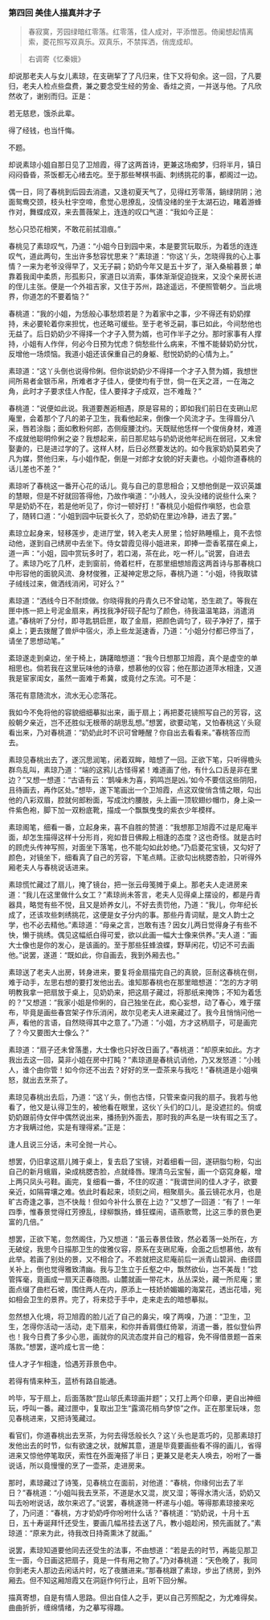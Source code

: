 <script type="text/javascript">
    var head = document.getElementsByTagName('head')[0];
    cssURL = '/public/article_1.css';
    linkTag = document.createElement('link');
    linkTag.href = cssURL;
    linkTag.setAttribute('type','text/css');
    linkTag.setAttribute('rel','stylesheet');
    head.appendChild(linkTag);
</script>
### 第四回 美佳人描真并才子

> 春寂寞，芳园绿暗红零落。红零落，佳人成对，平添憎恶。倚阑想起情离索，菱花照写双真乐。双真乐，不禁挥洒，俏庞成却。

> 右调寄《忆秦娥》

却说那老夫人与女儿素琼，在支硎挈了了凡归来，住下又将旬余。这一回，了凡要归，老夫人检点些盘费，兼之要念受生经的劳金、香炷之资，一并送与他。了凡欣然收了，谢别而归。正是：

若无慈悲，饿杀此辈。

得了经钱，也当忏悔。

不题。

却说素琼小姐自那日见了卫旭霞，得了这两首诗，更兼这场痴梦，归将半月，镇日闷闷昏昏，茶饭都无心绪去吃。至于那些琴棋书画、刺绣挑花的事，都阁过一边。

偶一日，同了春桃到后园去消遣，又逢初夏天气了，见得红芳零落，鋿绿阴阴；池面鸳鸯交颈，枝头杜宇空啼，愈觉心思撩乱，没情没绪的坐于太湖石边，睹着游蜂作对，舞蝶成双，来去蔷薇架上，连连的叹口气道：“我如今正是：

愁心只恐花相笑，不敢花前拭泪痕。”

春桃见了素琼叹气，乃道：“小姐今日到园中来，本是要赏玩取乐，为着恁的连连叹气，道此两句，生出许多愁容忧思来？”素琼道：“你这丫头，怎晓得我的心上事情？一来为老爷没得早了，又无子嗣；奶奶今年又是五十岁了，渐入桑榆暮景；单靠着我闺中柔质，形孤影只，家道日以消索，事体渐渐促迫拢来，又没个亲房长进的侄儿主张。便是一个外祖吉家，又住于苏州，路途遥远，不便照管朝夕。当此境界，你道怎的不要着恼？”

春桃道：“我的小姐，为恁般心事愁烦若是？为着家中之事，少不得还有奶奶撑持，未必要轮着你来担忧，也还略可缓些。至于老爷乏嗣，事已如此，今间愁他也无益了。后日奶奶少不得择一个才子入赘为婿，也可作半子之分。那时家事有人撑持，小姐有人作伴，何必今日预为忧虑？倘愁些什么病来，不惟不能替奶奶分忧，反增他一场烦恼。我道小姐还该保重自己的身躯、慰悦奶奶的心情为上。”

素琼道：“这丫头倒也说得伶俐。但你说奶奶少不得择一个才子入赘为婿，我想世间所易者金银币帛，所难者才子佳人，便使均有于世，倘一在天之涯，一在海之角，此时才子要求佳人作配，佳人要择才子成双，岂不难哉？”

春桃道：“说便如此说。我道要邂逅相遇，原是容易的；即如我们前日在支硎山尼庵里，会着那个了凡的弟子卫生，我看他起来，倒像一个风流才子。生得眉分八采，唇若涂脂；面如敷粉何郎，态侧瘦腰沈约。天既赋他恁样一个俊俏身材，难道不成就他聪明伶俐之姿？我想起来，前日那尼姑与奶奶说他年纪尚在弱冠，又未曾娶妻的，已是进过学的了。这样人材，后日必然要发达的。如今我家奶奶莫若央了凡为媒，赘他归来，与小姐作配，倒是一对郎才女貌的好夫妻也。小姐你道春桃的话儿差也不差？”

素琼听了春桃这一番开心花的话儿。竟与自己的意思相合；又想他倒是一双识英雄的慧眼，但是不好就回答得他，乃故作嗔道：“小贱人，没头没绪的说些什么来？早是奶奶不在，若是他听见了，你讨一顿好打！”春桃见小姐假作嗔怒，也会意了，随转口道：“小姐到园中玩耍长久了，恐奶奶在里边冷静，进去了罢。”

素琼立起身来，轻移莲步，走进厅堂，转入老夫人房里；恰好熟睡榻上，竟不去惊动他，遂到自己绣房中去坐下。侍女碧霞见得小姐进来，即捧一壶香茗摆在桌上，道一声：“小姐，园中赏玩多时了，若口渴，茶在此，吃一杯儿。”说罢，自进去了。素琼乃吃了几杯，走到窗前，倚着栏杆，在那里细想旭霞这两首诗与那春桃口中形容他的面貌风流、身材俊雅，正凝神定思之际，春桃乃道：“小姐，待我取骕子绒线过来，做洒线消闲，可好么？”

素琼道：“洒线今日不耐烦做。你晓得我的丹青久已不曾动笔，恐生疏了。等我在匣中拣一把上号泥金扇来，再找我净好砚子配匀了颜色，待我温温笔路，消遣消遣。”春桃听了分付，即寻匙钥启匣，取了金扇，把颜色调匀了，砚子净好了，摆于桌上；更去拨醒了兽炉中宿火，添上些龙涎速香，乃道：“小姐分付都已停当了，请坐了思想动笔。”

紊琼遂走到桌边，坐于椅上，踌躇暗想道：“我今日想那卫旭霞，真个是虚空的单相思也。倘若我在这里玩味他的诗章，想慕他的仪容；他在那边道萍水相逢，又道我是宦家闺女，虽然一面难于希冀，或竟付之东流。可不是：

落花有意随流水，流水无心恋落花。

我如今不免将他的容貌细细摹拟出来，画于扇上；再把菱花镜照写自己的芳容，这般朝夕亲近，岂不还胜似无根蒂的胡思乱想。”想罢，欲要动笔，又怕春桃这丫头窥看出来，乃对春桃道：“奶奶此时不识可曾睡醒？你自出去看看来。”春桃答应而去。

素琼见春桃出去了，遂沉思润笔，闭着双眸，暗想了一回。正欲下笔，只听得檐头群鸟乱叫，素琼乃道：“端的这鸦儿古怪得紧！难道画了他，有什么口舌是非在里边？”又想一想道：“古语有云：‘鹊噪未为喜，鸦鸣岂是凶。’如今不要信这些阴阳，且待画去，再作区处。”想毕，遂下笔画出一个卫旭霞，点这双俊俏含情之眼，勾出他的八彩双眉，腔就何郎粉面，写成沈约腰肢，头上画一顶软翅纱帽巾，身上染一件紫色袍，脚下加一双粉底靴，描成一个飘飘曳曳的紫衣少年模样。

素琼阁笔，细看一番，立起身来，喜不自胜的赞道：“我想那卫旭霞不过是尼庵半面，却怎生描得这样十分形肖，宛如昔日佛殿上相逢的态度？这也奇怪。就是古时的顾虎头传神写照，对面坐下落笔，也不能勾如此妙绝。”乃启菱花宝镜，又勾好了颜色，对镜坐下，细看真了自己的芳容，下笔点睛。正欲勾出桃腮杏脸，只听得外厢老夫人与春桃说话进来。

素琼慌忙藏过了扇儿，掩了镜台，把一张云母笺摊于桌上。那老夫人走进房来道：“我儿在这里做什么女工？”素琼尚未答言，老夫人见得桌上摆设的，都是丹青器具，略觉有些不悦，且又是娇养女儿，不好去责罚他，乃道：“我儿，你年纪长成了，还该攻些刺绣挑花，这便是女子分内的事。那些丹青词赋，是文人韵士之学，也不必去精他。”素琼道：“母亲之言，岂敢有违？因女儿两日觉得身子有些不快，懒于挑绣。偶见这幅纸白得可爱，欲以此画一幅大士像来供养。”夫人道：”画大士像也是你的发心，是该画的。至于那些狂蜂浪蝶，野草闲花，切记不可去画他。”说罢，遂道：“既如此，你自画去，我到外厢去也。”

素琼送了老夫人出房，转身进来，要复将金扇描完自己的真貌，叵耐这春桃在侧，难于动手，左思右想的要打发他出去。谁知那春桃也在那里暗想道：“怎的方才明明教我拿一把扇放于桌上，见奶奶来，把这扇子藏过，将那纸来掩饰；不知为着恁的？”又想道：“我家小姐是伶俐的，自己独坐在此，痴心妄想，动了春心，难于摆布，毕竟是画些春宫架子作乐消闲，故尔见老夫人进来藏过了。我今且悄悄问他一声，看他的言语，自然晓得其中之意了。”乃道：“小姐，方才这柄扇子，可是画完了？今又要图大士像么？”

素琼道：“扇子还未曾落墨，大士像也只好改日画了。”春桃道：“却原来如此。方才我出去这一回，莫非小姐在房中打盹？”素琼道是春桃讥诮他，乃又发怒道：“小贱人，谁个由你管！如今你还不出去？好好的烹一壶茶来与我吃！”春桃道是小姐嗔怒，就出去烹茶了。

素琼见春桃出去后，乃道：“这丫头，倒也古怪，只管来查问我的扇子。我若与他看了，他又是认得卫生的，被他看在眼里，这伙丫头们的口儿，是没遮拦的。倘或奶奶跟前侍女伴中偶然说出来，播扬到外面去，那时我的声名是一块有瑕之玉了。方才我瞒过他，实是有理得紧。”正是：

逢人且说三分话，未可全抛一片心。

想罢，仍旧拿这扇儿摊于桌上，复去启了宝镜，对着细看一回，遂研脂匀粉，勾出自己的新月蛾眉，染成桃腮杏脸，点就绛唇。理清乌云宝髻，画一个窈窕身躯，增上两只凤头弓鞋。画完，复细看一番，不住的叹道：“我谓世间的佳人才子，欲要亲近，如隔霄壤之难。依此时看起来，顷刻之间，相聚扇头。虽云镜花水月，也是旷古奇逢之事，岂不快哉！但如今补什么景在上边？”又想了一回道：“有了！一年四季，惟春景觉得红芳撩乱，绿柳飘扬，蜂狂蝶闹，语燕歌莺，比这三季的景色更富的几倍。”

想罢，正欲下笔，忽然阁住，乃又想道：“虽云春景佳致，然必着落一处所在，方无破绽，我思今日描那卫生的俊雅仪容，原系在支硎尼庵，会面之后想慕他，故有此举。若画了别处的景，又不相合了。不若就把这尼庵前后一派青山碧涧、曲径圆关补上，倒也觉得雅致清幽。我与卫生立于丘壑之中，飘然欲仙，岂不美哉！”捻管挥毫，竟画成一扇天正春晓图。山麓就画一带花木，丛丛深处，藏一所尼庵；里面点缀了曲栏石坡，围住两人在内，原添上一枝娇娇媚媚的海棠花，透出花墙，宛如相会卫生的景界。完了，将来捻于手中，走来走去的暗想摹拟。

忽然想入化境，将卫旭霞的脸儿近了自己的鼻尖，嗅了两嗅，乃道：“卫生，卫生，怎得你活动一活动，走下扇来，和你并香肩偎红倚翠，消遣一番，胜似登仙界也！我今日费了多少心思，画就你的风流态度并自己的粗容，免不得借景题一首来落款。”想罢，遂吟成七言一绝：

佳人才子乍相逢，恰遇芳菲景色中。

若得有情来种玉，蓝桥有路自能通。

吟毕，写于扇上，后面落款“昆山邬氏素琼画并题”；又打上两个印章，更自出神细玩，呼叫一番。藏过匣中，复取出卫生“露滴花梢鸟梦惊”之作。正在那里玩味，忽见春桃进来，又把诗笺藏过。

看官们，你道春桃出去烹茶，为何去得恁般长久？这丫头也是乖巧的，见那素琼打发他出去的时节，似有欲速之状，就解其意，道是毕竟要画些看不得的画儿，省得进来又惊他停笔取厌，索性在外面淹搭了半日；更兼又是老夫人唤去，吩咐了一番说话，所以竟慢慢的烹了一壶茶，走进房来。

那时，素琼藏过了诗笺，见春桃立在面前，对他道：“春桃，你缘何出去了半日？”春桃道：“小姐叫我去烹茶，不道是水又混，炭又湿；等得水清火活，奶奶又叫去吩咐说话，故尔来迟了。”说罢，春桃遂筛一杯递与小姐。等得那素琼接来吃了，乃问道：“春桃，方才奶奶呼你吩咐什么话？”春桃道：“奶奶说，十月十五日，五十寿诞拜忏还受生，要画几幅吊挂去送了凡，教小姐趁闲，预先画就了。”素琼道：“原来为此，待我改日持斋熏沐了就画。”

说罢，素琼知道要他同去还受生的法事，不由想道：“若是去的时节，再能见那卫生一面，今日画这把扇子，竟是一件有用之物了。”乃对春桃道：“天色晚了，我同你到老夫人那边去闲话片时，吃了夜膳进来。”那春桃跟了素琼，步出了绣房，到外厢去。但不知这厢旭霞又在洞庭作何行止，且听下回分解。

描真寄想，自是有情人思路。但出自佳人之手，更以自己芳照配之，为尤难得矣。曲曲折折，缠绵情绪，为之摹写得趣。